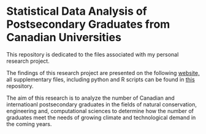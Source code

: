 # Statistical Data Analysis of Postsecondary Graduates from Canadian Universities

<p>This repository is dedicated to the files associated with my personal research project.</p>
<p>The findings of this research project are presented on the following <a href="https://harman-khehara.github.io/">website,</a> all supplementary files, including python and R scripts can be found in <a href="https://github.com/harman-khehara/harman-khehara.github.io">this</a> repository.</p>
<p>The aim of this research is to analyze the number of Canadian and internatioanl postsecondary graduates in the fields of natural conservation, engineering and, computational sciences to determine how the number of graduates meet the needs of growing climate and technological demand in the coming years.</p>




